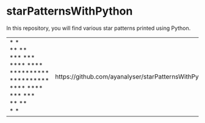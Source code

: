 # starPatternsWithPython
In this repository, you will find various star patterns printed using Python.
<table>
  <tr>
    <td>
*        *<br>
**      **<br>
***    ***<br>
****  ****<br>
**********<br>
**********<br>
****  ****<br>
***    ***<br>
**      **<br>
*        *<br>
    </td>
    <td>
      https://github.com/ayanalyser/starPatternsWithPython/blob/main/butterfly.py
    </td>
  </tr>
</table>
